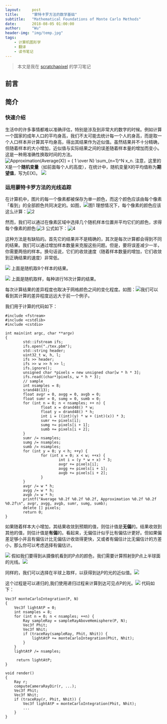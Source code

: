 ```yaml
---
layout:     post
title:      "蒙特卡罗方法的数学基础"
subtitle:   "Mathematical Foundations of Monte Carlo Methods"
date:       2018-08-05 01:00:00
author:     "Wu"
header-img: "img/temp.jpg"
tags:
    - 计算机图形学
    - 翻译
    - 读书笔记
---
```


>本文是我在 [scratchapixel](www.scratchapixel.com) 的学习笔记

## 前言


## 简介

### 快速介绍

生活中的许多事情都难以准确评估，特别是涉及到非常大的数字的时候。例如计算一个国家的成年人口的平均身高，我们不太可能去统计每一个人的身高，而是取一个人口样本并计算其平均身高，得出其结果作为近似值。虽然结果并不十分精确，但随着样本的大小增加，近似值与实际结果之间的误差随着样本量的增加而变小。这是一种用准确性换取时间的方法。
![Approximation(Average(X)) = { 1 \over N} \sum_{n=1}^N x_n.](http://latex.codecogs.com/gif.latex?Approximation(Average(X))&space;=&space;{&space;1&space;\over&space;N}&space;\sum_{n=1}^N&space;x_n.)
注意，这里的X是一个**随机变量**（如前面每个人的高度），在统计中，随机变量X的平均值称为**期望值**，写为E(X)。
![](http://latex.codecogs.com/gif.latex?E(X)&space;\approx&space;{&space;1&space;\over&space;N&space;}&space;\sum_{n&space;=&space;1}^N&space;x_n.)

### 运用蒙特卡罗方法的光线追踪

在计算机中，图片的每一个像素都被保存为单一颜色，而这个颜色应该由每个像素「看到」的全部颜色共同决定的。如图，![图1](http://www.scratchapixel.com/images/upload/monte-carlo-methods/areacam1.png?)
理想情况下，每个像素的颜色应该这么计算：![2](http://latex.codecogs.com/gif.latex?L_{pixel}&space;=&space;\int_{pixel&space;area}&space;L(x_p)&space;dA,)

然而，我们可以通过在像素区域中选择几个随机样本位置并平均它们的颜色，求得每个像素的颜色:![3](http://www.scratchapixel.com/images/upload/monte-carlo-methods/areacam2.png?)
公式如下：![4](http://latex.codecogs.com/gif.latex?L_{pixel}&space;\approx&space;{1&space;\over&space;N&space;}&space;\sum_{n=1}^N&space;L(x_n),)

这种方法是有缺陷的。首先它的结果并不是精确的，其次是每次计算都会得到不同的结果。我们可以通过增加样本数量来克服这些问题。但是，要将误差减少一半，你需要两倍的样本。换句话说，它们的收敛速度（随着样本数量的增加，它们收敛到正确结果的速度）非常低。

![](http://www.scratchapixel.com/images/upload/monte-carlo-methods/mcintegration01.png?)
上面是随机取8个样本的结果。

![](http://www.scratchapixel.com/images/upload/monte-carlo-methods/mcintegration03.png?)
上面是随机取样，每种进行16次计算的结果。

每次计算结果的差异程度也取决于网格颜色之间的变化程度。如图：![](http://www.scratchapixel.com/images/upload/monte-carlo-methods/mcintegration04.png?)我们可以看到其计算的差异程度远远大于前一个例子。

我们用于计算的代码如下：
```
#include <fstream> 
#include <cstdlib> 
#include <cstdio> 
 
int main(int argc, char **argv) 
{ 
        std::ifstream ifs; 
        ifs.open("./tex.pbm"); 
        std::string header; 
        uint32_t w, h, l; 
        ifs >> header; 
        ifs >> w >> h >> l; 
        ifs.ignore(); 
        unsigned char *pixels = new unsigned char[w * h * 3]; 
        ifs.read((char*)pixels, w * h * 3); 
        // sample
        int nsamples = 8; 
        srand48(13); 
        float avgr = 0, avgg = 0, avgb = 0; 
        float sumr = 0, sumg = 0, sumb = 0; 
        for (int n = 0; n < nsamples; ++ n) { 
                float x = drand48() * w; 
                float y = drand48() * h; 
                int i = ((int)(y) * w + (int)(x)) * 3; 
                sumr += pixels[i]; 
                sumg += pixels[i + 1]; 
                sumb += pixels[i + 2]; 
        } 
        sumr /= nsamples; 
        sumg /= nsamples; 
        sumb /= nsamples; 
        for (int y = 0; y < h; ++y) { 
                for (int x = 0; x < w; ++x) { 
                        int i = (y * w + x) * 3; 
                        avgr += pixels[i]; 
                        avgg += pixels[i + 1]; 
                        avgb += pixels[i + 2]; 
                } 
        } 
        avgr /= w * h; 
        avgg /= w * h; 
        avgb /= w * h; 
        printf("Average %0.2f %0.2f %0.2f, Approximation %0.2f %0.2f %0.2f\n", avgr, avgg, avgb, sumr, sumg, sumb); 
        delete [] pixels; 
        return 0; 
} 
```

如果随着样本大小增加，其结果收敛到预期的值，则估计值是**无偏**的。结果收敛到其他的值，则估计值是**有偏**的。看起来，无偏估计似乎比有偏估计更好。但如果偏差足够小并且有偏估计比无偏估计收敛得更快，又或者有偏估计比无偏估计的方差小，那么你可以考虑选择有偏估计。

![](http://www.scratchapixel.com/images/upload/monte-carlo-methods/mcintegration05.png?)
假如我们要得到从摄像机看到的P点的颜色，我们需要计算照射到P点上半球面的光线。![](http://latex.codecogs.com/gif.latex?L_P&space;=&space;\int_\Omega&space;L_\Omega.)

同样的，我们可以选择在半球上取样，以获得到达P的光的近似值。![](http://latex.codecogs.com/gif.latex?L_P&space;\approx&space;{&space;1&space;\over&space;N&space;}&space;\sum_{n=1}^N&space;L_n.)

这个过程是可以递归的,我们使用递归过程来计算到达可见点P的光。![](http://www.scratchapixel.com/images/upload/monte-carlo-methods/mcintegration06.png?)
代码如下：
```
Vec3f monteCarloIntegration(P, N) 
{ 
    Vec3f lightAtP = 0; 
    int nsamples = 8; 
    for (int n = 0; n < nsamples; ++n) { 
        Ray sampleRay = sampleRayAboveHemisphere(P, N); 
        Vec3f Phit; 
        Vec3f Nhit; 
        if (traceRay(sampleRay, Phit, Nhit)) { 
            lightAtP += monteCarloIntegration(Phit, Nhit); 
        } 
    } 
    lightAtP /= nsamples; 
 
     return lightAtP; 
} 
 
void render() 
{ 
    Ray r; 
    computeCameraRayDir(r, ...); 
    Vec3f Phit; 
    Vec3f Nhit; 
    if (traceRay(r, Phit, Nhit)) { 
        Vec3f lightAtP = monteCarloIntegration(Phit, Nhit); 
        ... 
    } 
} 
```





